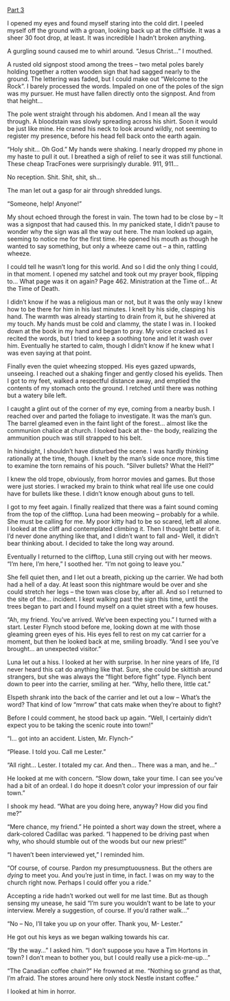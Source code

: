 [Part 3](https://www.reddit.com/r/nosleep/comments/uvghea/i_accepted_a_job_offer_from_a_strange_man_i/)

I opened my eyes and found myself staring into the cold dirt. I peeled myself off the ground with a groan, looking back up at the cliffside. It was a sheer 30 foot drop, at least. It was incredible I hadn’t broken anything.

A gurgling sound caused me to whirl around. “Jesus Christ…” I mouthed.

A rusted old signpost stood among the trees – two metal poles barely holding together a rotten wooden sign that had sagged nearly to the ground. The lettering was faded, but I could make out “Welcome to the Rock”. I barely processed the words. Impaled on one of the poles of the sign was my pursuer. He must have fallen directly onto the signpost. And from that height…

The pole went straight through his abdomen. And I mean all the way through. A bloodstain was slowly spreading across his shirt. Soon it would be just like mine. He craned his neck to look around wildly, not seeming to register my presence, before his head fell back onto the earth again.

“Holy shit… Oh God.” My hands were shaking. I nearly dropped my phone in my haste to pull it out. I breathed a sigh of relief to see it was still functional. These cheap TracFones were surprisingly durable. 911, 911…

No reception. Shit. Shit, shit, sh…

The man let out a gasp for air through shredded lungs.

“Someone, help! Anyone!”

My shout echoed through the forest in vain. The town had to be close by – It was a signpost that had caused this. In my panicked state, I didn’t pause to wonder why the sign was all the way out here. The man looked up again, seeming to notice me for the first time. He opened his mouth as though he wanted to say something, but only a wheeze came out – a thin, rattling wheeze.

I could tell he wasn’t long for this world. And so I did the only thing I could, in that moment. I opened my satchel and took out my prayer book, flipping to… What page was it on again? Page 462. Ministration at the Time of… At the Time of Death.

I didn’t know if he was a religious man or not, but it was the only way I knew how to be there for him in his last minutes. I knelt by his side, clasping his hand. The warmth was already starting to drain from it, but he shivered at my touch. My hands must be cold and clammy, the state I was in. I looked down at the book in my hand and began to pray. My voice cracked as I recited the words, but I tried to keep a soothing tone and let it wash over him. Eventually he started to calm, though I didn’t know if he knew what I was even saying at that point.

Finally even the quiet wheezing stopped. His eyes gazed upwards, unseeing. I reached out a shaking finger and gently closed his eyelids. Then I got to my feet, walked a respectful distance away, and emptied the contents of my stomach onto the ground. I retched until there was nothing but a watery bile left.

I caught a glint out of the corner of my eye, coming from a nearby bush. I reached over and parted the foliage to investigate. It was the man’s gun. The barrel gleamed even in the faint light of the forest… almost like the communion chalice at church. I looked back at the- the body, realizing the ammunition pouch was still strapped to his belt.

In hindsight, I shouldn’t have disturbed the scene. I was hardly thinking rationally at the time, though. I knelt by the man’s side once more, this time to examine the torn remains of his pouch. “Silver bullets? What the Hell?”

I knew the old trope, obviously, from horror movies and games. But those were just stories. I wracked my brain to think what real life use one could have for bullets like these. I didn’t know enough about guns to tell.

I got to my feet again. I finally realized that there was a faint sound coming from the top of the clifftop. Luna had been meowing – probably for a while. She must be calling for me. My poor kitty had to be so scared, left all alone. I looked at the cliff and contemplated climbing it. Then I thought better of it. I’d never done anything like that, and I didn’t want to fall and- Well, it didn’t bear thinking about. I decided to take the long way around.

Eventually I returned to the clifftop, Luna still crying out with her meows. “I’m here, I’m here,” I soothed her. “I’m not going to leave you.”

She fell quiet then, and I let out a breath, picking up the carrier. We had both had a hell of a day. At least soon this nightmare would be over and she could stretch her legs – the town was close by, after all. And so I returned to the site of the… incident. I kept walking past the sign this time, until the trees began to part and I found myself on a quiet street with a few houses.

“Ah, my friend. You’ve arrived. We’ve been expecting you.” I turned with a start. Lester Flynch stood before me, looking down at me with those gleaming green eyes of his. His eyes fell to rest on my cat carrier for a moment, but then he looked back at me, smiling broadly. “And I see you’ve brought… an unexpected visitor.”

Luna let out a hiss. I looked at her with surprise. In her nine years of life, I’d never heard this cat do anything like that. Sure, she could be skittish around strangers, but she was always the “flight before fight” type. Flynch bent down to peer into the carrier, smiling at her. “Why, hello there, little cat.”

Elspeth shrank into the back of the carrier and let out a low – What’s the word? That kind of low “mrrow” that cats make when they’re about to fight?

Before I could comment, he stood back up again. “Well, I certainly didn’t expect you to be taking the scenic route into town!”

“I… got into an accident. Listen, Mr. Flynch-“

“Please. I told you. Call me Lester.”

“All right… Lester. I totaled my car. And then… There was a man, and he…”

He looked at me with concern. “Slow down, take your time. I can see you’ve had a bit of an ordeal. I do hope it doesn’t color your impression of our fair town.”

I shook my head. “What are you doing here, anyway? How did you find me?”

“Mere chance, my friend.” He pointed a short way down the street, where a dark-colored Cadillac was parked. “I happened to be driving past when why, who should stumble out of the woods but our new priest!”

“I haven’t been interviewed yet,” I reminded him.

“Of course, of course. Pardon my presumptuousness. But the others are *dying* to meet you. And you’re just in time, in fact. I was on my way to the church right now. Perhaps I could offer you a ride.”

Accepting a ride hadn’t worked out well for me last time. But as though sensing my unease, he said “I’m sure you wouldn’t want to be late to your interview. Merely a suggestion, of course. If you’d rather walk…”

“No – No, I’ll take you up on your offer. Thank you, M- Lester.”

He got out his keys as we began walking towards his car.

“By the way…” I asked him. “I don’t suppose you have a Tim Hortons in town? I don’t mean to bother you, but I could really use a pick-me-up…”

“The Canadian coffee chain?” He frowned at me. “Nothing so grand as that, I’m afraid. The stores around here only stock Nestle instant coffee.”

I looked at him in horror.